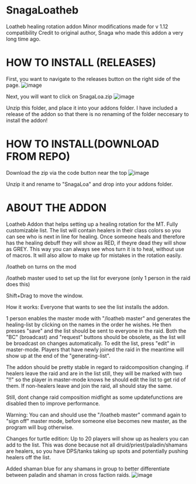 # SnagaLoatheb
Loatheb healing rotation addon 
Minor modifications made for v 1.12 compatibility
Credit to original author, Snaga who made this addon a very long time ago.
# HOW TO INSTALL (RELEASES)

First, you want to navigate to the releases button on the right side of the page.
![image](https://github.com/Lexi-M/SnaguLoatheb-TurtleEdition/assets/25810411/e43e0d73-85d3-4996-9caf-e6c172ac160b)

Next, you will want to click on SnagaLoa.zip
![image](https://github.com/Lexi-M/SnaguLoatheb-TurtleEdition/assets/25810411/1c4648b6-d0df-44d1-9f6c-1619406fbbfd)

Unzip this folder, and place it into your addons folder. I have included a release of the addon so that there is no renaming of the folder neccesary to install the addon!

# HOW TO INSTALL(DOWNLOAD FROM REPO)

Download the zip via the code button near the top
![image](https://github.com/Lexi-M/SnaguLoatheb-TurtleEdition/assets/25810411/d0d1daec-c881-4e7e-9b4e-bc7b27bc4a60)

Unzip it and rename to "SnagaLoa" and drop into your addons folder.

# ABOUT THE ADDON

Loatheb Addon that helps setting up a healing rotation for the MT. Fully customizable list.
The list will contain healers in their class colors so you can see who is next in line for healing. Once someone heals and therefore has the healing debuff they will show as RED, if theyre dead they will show as GREY.
This way you can always see whos turn it is to heal, without use of macros. It will also allow to make up for mistakes in the rotation easily.

/loatheb on
turns on the mod

/loatheb master
used to set up the list for everyone (only 1 person in the raid does this)

Shift+Drag to move the window.

How it works: Everyone that wants to see the list installs the addon.

1 person enables the master mode with "/loatheb master" and generates the healing-list by clicking on the names in the order he wishes.
He then presses "save" and the list should be sent to everyone in the raid.
Both the "BC" (broadcast) and "request" buttons should be obsolete, as the list will be broadcast on changes automatically.
To edit the list, press "edit" in master-mode. Players that have newly joined the raid in the meantime will show up at the end of the "generating-list".

The addon should be pretty stable in regard to raidcomposition changing. if healers leave the raid and are in the list still, they will be marked with two "!!" so the player in master-mode knows he should edit the list to get rid of them.
If non-healers leave and join the raid, all should stay the same.

Still, dont change raid composition midfight as some updatefunctions are disabled then to improve performance.

Warning:
You can and should use the "/loatheb master" command again to "sign off" master mode, before someone else becomes new master, as the program will bug otherwise. 


Changes for turtle edition:
Up to 20 players will show up as healers you can add to the list. This was done because not all druid/priest/paladin/shamans are healers, so you have DPS/tanks taking up spots and potentially pushing healers off the list.

Added shaman blue for any shamans in group to better differentiate between paladin and shaman in cross faction raids.
![image](https://github.com/Lexi-M/SnaguLoatheb-TurtleEdition/assets/25810411/8694ac22-8bff-40a4-be64-9ad2d73d46a6)
